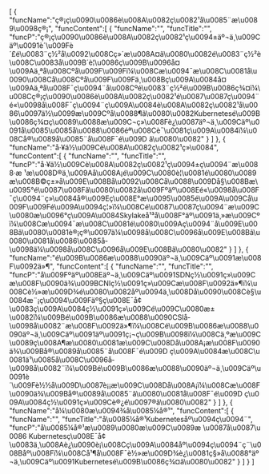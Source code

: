 [
	{
		"funcName":"ç®¡ç\u0090\u0086è\u008A\u0082ç\u0082¹å\u0085¨æ\u0089\u0098ç®¡",
		"funcContent":[
			{
				"funcName":"",
				"funcTitle":"",
				"funcP":"ç®¡ç\u0090\u0086è\u008A\u0082ç\u0082¹ç\u0094±äº¬ä¸\u009Cäº\u0091è´\u009Fè´£é\u0083¨ç½²å\u0092\u008Cç»´æ\u008A¤ã\u0080\u0082é\u0083¨ç½²è\u008C\u0083å\u009B´è¦\u0086ç\u009B\u0096å¤\u009Aä¸ªå\u008Cºå\u009F\u009Fï¼\u008Cæ\u0094¯æ\u008C\u0081å\u0090\u008Cå\u008Cºå\u009F\u009Fä¸\u008Bç\u009A\u0084å¤\u009Aä¸ªå\u008F¯ç\u0094¨å\u008Cºé\u0083¨ç½²é\u009B\u0086ç¾¤ï¼\u008Cç®¡ç\u0090\u0086è\u008A\u0082ç\u0082¹é\u0087\u0087ç\u0094¨é«\u0098å\u008F¯ç\u0094¨ç\u009A\u0084è\u008A\u0082ç\u0082¹å\u0086\u0097ä½\u0099æ\u009Cºå\u0088¶ã\u0080\u0082Kubernetesé\u009B\u0086ç¾¤ç\u0089\u0088æ\u009C¬ç»\u008Fè¿\u0087äº¬ä¸\u009Cäº\u0091å\u0085\u0085å\u0088\u0086éª\u008Cè¯\u0081ç\u009A\u0084ï¼\u008Cå®\u0089å\u0085¨å\u008F¯é\u009D ã\u0080\u0082"
			}
		]
	},
	{
		"funcName":"å·¥ä½\u009Cè\u008A\u0082ç\u0082¹ç»\u0084",
		"funcContent":[
			{
				"funcName":"",
				"funcTitle":"",
				"funcP":"å·¥ä½\u009Cè\u008A\u0082ç\u0082¹ç\u0094±ç\u0094¨æ\u0088·æ ¹æ\u008D®ä¸\u009Aå\u008A¡é\u009C\u0080è¦\u0081é\u0080\u0089æ\u008B©ç±»å\u009E\u008Bå\u0092\u008Cå\u0088\u009Då§\u008Bæ\u0095°é\u0087\u008Fã\u0080\u0082å\u009Fºäº\u008Eé«\u0098å\u008F¯ç\u0094¨ç»\u0084å®\u009Eç\u008E°æ\u0095\u0085é\u009A\u009Cå\u009F\u009Fé\u009A\u0094ç¦»ï¼\u008Cé\u0087\u0087ç\u0094¨æ\u009C\u0080æ\u0096°ç\u009A\u0084Skylakeå¹³å\u008F°äº\u0091ä¸»æ\u009Cºï¼\u008Cæ\u0094¯æ\u008C\u0081é\u0080\u009Aç\u0094¨å\u009E\u008Bã\u0080\u0081è®¡ç®\u0097ä¼\u0098å\u008C\u0096å\u009E\u008Bã\u0080\u0081å\u0086\u0085å­\u0098ä¼\u0098å\u008C\u0096å\u009E\u008Bã\u0080\u0082"
			}
		]
	},
	{
		"funcName":"é\u009B\u0086æ\u0088\u0090äº¬ä¸\u009Cäº\u0091æ\u008F\u0092ä»¶",
		"funcContent":[
			{
				"funcName":"",
				"funcTitle":"",
				"funcP":"å\u009Fºäº\u008Eäº¬ä¸\u009Cäº\u0091SDNç½\u0091ç»\u009Cæ\u008F\u0090ä¾\u009BCNIç½\u0091ç»\u009Cæ\u008F\u0092ä»¶ï¼\u008Cè½»æ\u009D¾é\u0080\u0082åº\u0094ä¸\u008Då\u0090\u008Cè§\u0084æ¨¡ç\u0094\u009Fäº§ç\u008E¯å¢\u0083ç\u009A\u0084ç½\u0091ç»\u009Cé\u009C\u0080æ±\u0082ï¼\u009Bé\u009B\u0086æ\u0088\u0090CSIå­\u0098å\u0082¨æ\u008F\u0092ä»¶ï¼\u008Cé\u009B\u0086æ\u0088\u0090äº¬ä¸\u009Cäº\u0091äº\u0091ç¡¬ç\u009B\u0098ï¼\u008Cä¸ºæ\u009C\u0089ç\u008A¶æ\u0080\u0081æ\u009C\u008Då\u008A¡æ\u008F\u0090ä¾\u009Bå®\u0089å\u0085¨å\u008F¯é\u009D ç\u009A\u0084æ\u008C\u0081ä¹\u0085å\u008C\u0096å­\u0098å\u0082¨ï¼\u009Bé\u009B\u0086æ\u0088\u0090äº¬ä¸\u009Cäº\u0091è´\u009Fè½½å\u009D\u0087è¡¡æ\u009C\u008Då\u008A¡ï¼\u008Cæ\u008F\u0090ä¾\u009Bå®\u0089å\u0085¨ã\u0080\u0081å\u008F¯é\u009D ç\u009A\u0084ç½\u0091ç»\u009Cè®¿é\u0097®ã\u0080\u0082"
			}
		]
	},
	{
		"funcName":"å¼\u0080æ\u0094¾å\u0085¼å®¹",
		"funcContent":[
			{
				"funcName":"",
				"funcTitle":"å\u0085¼å®¹Kubernetesåº\u0094ç\u0094¨",
				"funcP":"å\u0085¼å®¹æ\u0089\u0080æ\u009C\u0089æ \u0087å\u0087\u0086 Kubernetesç\u008E¯å¢\u0083ä¸\u008Aè¿\u0090è¡\u008Cç\u009A\u0084åº\u0094ç\u0094¨ç¨\u008Båº\u008Fï¼\u008Cå¹¶å\u008F¯è½»æ\u009D¾è¿\u0081ç§»å\u0088°äº¬ä¸\u009Cäº\u0091Kubernetesé\u009B\u0086ç¾¤ã\u0080\u0082"
			}
		]
	}
]